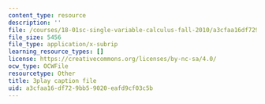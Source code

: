 ```yaml
---
content_type: resource
description: ''
file: /courses/18-01sc-single-variable-calculus-fall-2010/a3cfaa16df729bb59020eafd9cf03c5b_9J_VCHpvMbY.srt
file_size: 5456
file_type: application/x-subrip
learning_resource_types: []
license: https://creativecommons.org/licenses/by-nc-sa/4.0/
ocw_type: OCWFile
resourcetype: Other
title: 3play caption file
uid: a3cfaa16-df72-9bb5-9020-eafd9cf03c5b
---
```

